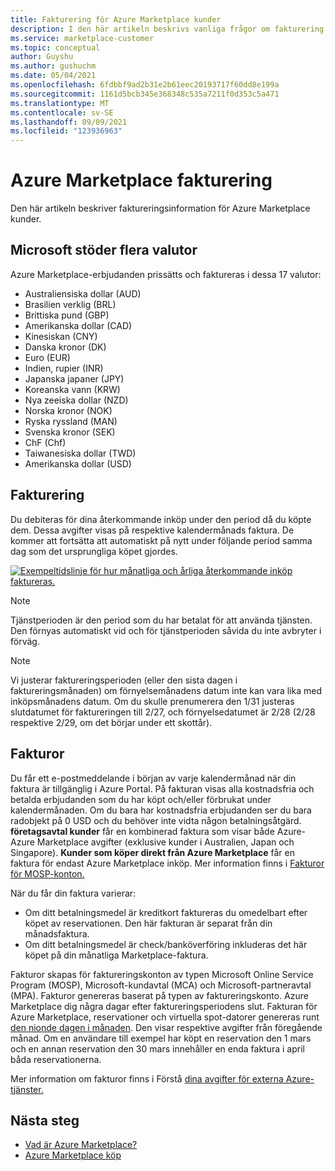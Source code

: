```yaml
---
title: Fakturering för Azure Marketplace kunder
description: I den här artikeln beskrivs vanliga frågor om fakturering för Azure Marketplace kunder.
ms.service: marketplace-customer
ms.topic: conceptual
author: Guyshu
ms.author: gushuchm
ms.date: 05/04/2021
ms.openlocfilehash: 6fdbbf9ad2b31e2b61eec20193717f60dd8e199a
ms.sourcegitcommit: 1161d5bcb345e368348c535a7211f0d353c5a471
ms.translationtype: MT
ms.contentlocale: sv-SE
ms.lasthandoff: 09/09/2021
ms.locfileid: "123936963"
---
```

# <a name="azure-marketplace-billing-and-invoicing"></a>Azure Marketplace fakturering

Den här artikeln beskriver faktureringsinformation för Azure Marketplace kunder.

## <a name="microsoft-supports-multiple-currencies"></a>Microsoft stöder flera valutor

Azure Marketplace-erbjudanden prissätts och faktureras i dessa 17 valutor:

- Australiensiska dollar (AUD)
- Brasilien verklig (BRL)
- Brittiska pund (GBP)
- Amerikanska dollar (CAD)
- Kinesiskan (CNY)
- Danska kronor (DK)
- Euro (EUR)
- Indien, rupier (INR)
- Japanska japaner (JPY)
- Koreanska vann (KRW)
- Nya zeeiska dollar (NZD)
- Norska kronor (NOK)
- Ryska ryssland (MAN)
- Svenska kronor (SEK)
- ChF (Chf)
- Taiwanesiska dollar (TWD)
- Amerikanska dollar (USD)

## <a name="billing"></a>Fakturering

Du debiteras för dina återkommande inköp under den period då du köpte dem. Dessa avgifter visas på respektive kalendermånads faktura. De kommer att fortsätta att automatiskt på nytt under följande period samma dag som det ursprungliga köpet gjordes.

[![Exempeltidslinje för hur månatliga och årliga återkommande inköp faktureras.](media/billing/billing-charges-recurring.png)](media/billing/billing-charges-recurring.png#lightbox)

>[!NOTE]
> Tjänstperioden är den period som du har betalat för att använda tjänsten. Den förnyas automatiskt vid och för tjänstperioden såvida du inte avbryter i förväg.

> [!NOTE]
> Vi justerar faktureringsperioden (eller den sista dagen i faktureringsmånaden) om förnyelsemånadens datum inte kan vara lika med inköpsmånadens datum. Om du skulle prenumerera den 1/31 justeras slutdatumet för faktureringen till 2/27, och förnyelsedatumet är 2/28 (2/28 respektive 2/29, om det börjar under ett skottår).

## <a name="invoices"></a>Fakturor

Du får ett e-postmeddelande i början av varje kalendermånad när din faktura är tillgänglig i Azure Portal. På fakturan visas alla kostnadsfria och betalda erbjudanden som du har köpt och/eller förbrukat under kalendermånaden. Om du bara har kostnadsfria erbjudanden ser du bara radobjekt på 0 USD och du behöver inte vidta någon betalningsåtgärd. **företagsavtal kunder** får en kombinerad faktura som visar både Azure- Azure Marketplace avgifter (exklusive kunder i Australien, Japan och Singapore). **Kunder som köper direkt från Azure Marketplace** får en faktura för endast Azure Marketplace inköp. Mer information finns i [Fakturor för MOSP-konton.](/azure/cost-management-billing/understand/download-azure-invoice#invoices-for-mosp-billing-accounts)

När du får din faktura varierar:

- Om ditt betalningsmedel är kreditkort faktureras du omedelbart efter köpet av reservationen. Den här fakturan är separat från din månadsfaktura.
- Om ditt betalningsmedel är check/banköverföring inkluderas det här köpet på din månatliga Marketplace-faktura.

Fakturor skapas för faktureringskonton av typen Microsoft Online Service Program (MOSP), Microsoft-kundavtal (MCA) och Microsoft-partneravtal (MPA). Fakturor genereras baserat på typen av faktureringskonto. Azure Marketplace dig några dagar efter faktureringsperiodens slut. Fakturan för Azure Marketplace, reservationer och virtuella spot-datorer genereras runt [den nionde dagen i månaden](/azure/cost-management-billing/understand/download-azure-invoice#invoices-for-mosp-billing-accounts). Den visar respektive avgifter från föregående månad. Om en användare till exempel har köpt en reservation den 1 mars och en annan reservation den 30 mars innehåller en enda faktura i april båda reservationerna.

Mer information om fakturor finns i Förstå [dina avgifter för externa Azure-tjänster.](/azure/cost-management-billing/understand/understand-azure-marketplace-charges)

## <a name="next-steps"></a>Nästa steg

- [Vad är Azure Marketplace?](azure-marketplace-overview.md)
- [Azure Marketplace köp](azure-purchasing-invoicing.md)
